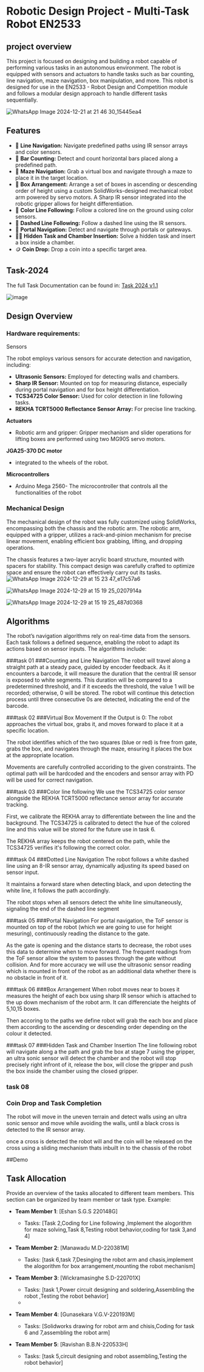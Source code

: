 # Robotic Design Project - Multi-Task Robot EN2533

## project overview 
This project is focused on designing and building a robot capable of performing various tasks in an autonomous environment. The robot is equipped with sensors and actuators to handle tasks such as bar counting, line navigation, maze navigation, box manipulation, and more. This robot is designed for use in the EN2533 - Robot Design and Competition module and follows a modular design approach to handle different tasks sequentially.

![WhatsApp Image 2024-12-21 at 21 46 30_15445ea4](https://github.com/user-attachments/assets/7a56f363-59bf-4437-a68b-79eaba67c594)



## Features

- 🚗 **Line Navigation:** Navigate predefined paths using IR sensor arrays and color sensors.
- 🔢 **Bar Counting:** Detect and count horizontal bars placed along a predefined path.
- 🧭 **Maze Navigation:** Grab a virtual box and navigate through a maze to place it in the target location.
- 🤖 **Box Arrangement:** Arrange a set of boxes in ascending or descending order of height using a custom SolidWorks-designed mechanical robot arm powered by servo motors. A Sharp IR sensor integrated into the robotic gripper allows for height differentiation.
- 🌈 **Color Line Following:** Follow a colored line on the ground using color sensors.
- 📏 **Dashed Line Following:** Follow a dashed line using the IR sensors.
- 🚪 **Portal Navigation:** Detect and navigate through portals or gateways.
- 🕵️‍♂️ **Hidden Task and Chamber Insertion:** Solve a hidden task and insert a box inside a chamber.
- 🪙 **Coin Drop:** Drop a coin into a specific target area.

## Task-2024
The full Task Documentation can be found in:
[Task 2024 v1.1](https://online.uom.lk/mod/resource/view.php?id=432368)

![image](https://github.com/user-attachments/assets/4f7ffe4b-5368-4e45-8c46-ff8df11e428c)



## Design Overview

### Hardware requirements:
Sensors

The robot employs various sensors for accurate detection and navigation, including:

- **Ultrasonic Sensors:** Employed for detecting walls and chambers.
- **Sharp IR Sensor:** Mounted on top for measuring distance, especially during portal navigation and for box height differentiation.
- **TCS34725 Color Sensor:** Used for color detection in line following tasks.
- **REKHA TCRT5000 Reflectance Sensor Array:** For precise line tracking.

 **Actuators**
- Robotic arm and gripper: Gripper mechanism and slider operations for lifting boxes are performed using two MG90S servo motors.

**JGA25-370 DC motor**
- integrated to the wheels of the robot.

 **Microcontrollers**
- Arduino Mega 2560- The microcontroller that controls all the functionalities of the robot



### Mechanical Design

The mechanical design of the robot was fully customized using SolidWorks, encompassing both the chassis and the robotic arm. The robotic arm, equipped with a gripper, utilizes a rack-and-pinion mechanism for precise linear movement, enabling efficient box grabbing, lifting, and dropping operations.

The chassis features a two-layer acrylic board structure, mounted with spacers for stability. This compact design was carefully crafted to optimize space and ensure the robot can effectively carry out its tasks.
![WhatsApp Image 2024-12-29 at 15 23 47_e17c57a6](https://github.com/user-attachments/assets/486dd6bb-67a7-4aad-bec2-bbbca92b563e)

![WhatsApp Image 2024-12-29 at 15 19 25_0207914a](https://github.com/user-attachments/assets/3f2d229a-93eb-4e14-bb0d-99c6b06aea9a)

![WhatsApp Image 2024-12-29 at 15 19 25_487d0368](https://github.com/user-attachments/assets/ad90bc2f-506b-4973-aa41-bd4042350150)

## Algorithms

The robot’s navigation algorithms rely on real-time data from the sensors. Each task follows a defined sequence, enabling the robot to adapt its actions based on sensor inputs. The algorithms include:

###task 01
###Counting and Line Navigation
The robot will travel along a straight path at a steady pace, guided by encoder feedback. As it encounters a barcode, it will measure the duration that the central IR sensor is exposed to white segments. This duration will be compared to a predetermined threshold, and if it exceeds the threshold, the value 1 will be recorded; otherwise, 0 will be stored. The robot will continue this detection process until three consecutive 0s are detected, indicating the end of the barcode.

###task 02
###Virtual Box Movement
If the Output is 0: The robot approaches the virtual box, grabs it, and moves forward to place it at a specific location. 

The robot identifies which of the two squares (blue or red) is free from gate, grabs the box, and navigates through the maze, ensuring it places the box at the appropriate location.

Movements are carefully controlled accoriding to the given constraints. The optimal path will be hardcoded and the encoders and sensor array with PD will be used for correct navigation.


###task 03
###Color line following
We use the TCS34725 color sensor alongside the REKHA TCRT5000 reflectance sensor array for accurate tracking. 

First, we calibrate the REKHA array to differentiate between the line and the background. The TCS34725 is calibrated to detect the hue of the colored line and this value will be stored for the future use in task 6.

The REKHA array keeps the robot centered on the path, while the TCS34725 verifies it's following the correct color.


###task 04
###Dotted Line Navigation
The robot follows a white dashed line using an 8-IR sensor array, dynamically adjusting its speed based on sensor input.

It maintains a forward stare when detecting black, and upon detecting the white line, it follows the path accordingly.

The robot stops when all sensors detect the white line simultaneously, signaling the end of the dashed line segment

###task 05
###Portal Navigation
For portal navigation, the ToF sensor is mounted on top of the robot (which we are going to use for height mesuring), continuously reading the distance to the gate. 

As the gate is opening and the distance starts to decrease, the robot uses this data to determine when to move forward. 
The frequent readings from the ToF sensor allow the system to  passes through the gate without collision. 
And for more accuracy we will use the ultrasonic sensor reading which is mounted in front of the robot as an additional data whether there is no obstacle in front of it.

###task 06
###Box Arrangement
When robot moves near to boxes it measures the height of each box using sharp IR sensor which is attached to the up down mechanism of the robot arm. It can differenciate the heights of 5,10,15 boxes.

Then accoring to the paths we define robot will grab the each box and place them according to the ascending or descending order depending on the colour it detected.


###task 07
###Hidden Task and Chamber Insertion
The line following robot will navigate along a the path and grab the box at stage 7 using the gripper, an ultra sonic sensor will detect the chamber and the robot will stop precisely right infront of it, release the box, will close the gripper and push the box inside the chamber using the closed gripper.

### task 08
### Coin Drop and Task Completion
The robot will move in the uneven terrain and detect walls using an ultra sonic sensor and move while avoiding the walls, until a black cross is detected to the IR sensor array.

once a cross is detected the robot will and the coin will be released on the cross using a sliding mechanism thats inbuilt in to the chassis of the robot


##Demo



## Task Allocation
Provide an overview of the tasks allocated to different team members. This section can be organized by team member or task type. Example:

- **Team Member 1**: [Eshan S.G.S 220148G]
  - Tasks: [Task 2,Coding for Line following ,Implement the alogorithm for maze solving,Task 8,Testing robot behavior,coding for task 3,and 4]

- **Team Member 2**: [Manawadu M.D-220381M]
  - Tasks: [task 6,task 7,Desinging the robot arm and chasis,implement the alogorithm for box arrangement,mounting the robot mechanism]

- **Team Member 3**: [Wickramasinghe S.D-220701X]
  - Tasks: [task 1,Power circuit designing and soldering,Assembling the robot ,Testing the robot behavior]
  - 
- **Team Member 4**: [Gunasekara V.G.V-220193M]
  - Tasks: [Solidworks drawing for robot arm and chisis,Coding for task 6 and 7,assembling the robot arm]
 
- **Team Member 5**: [Ravishan B.B.N-220533H]
   - Tasks: [task 5,circuit designing and robot assembling,Testing the robot behavior]
